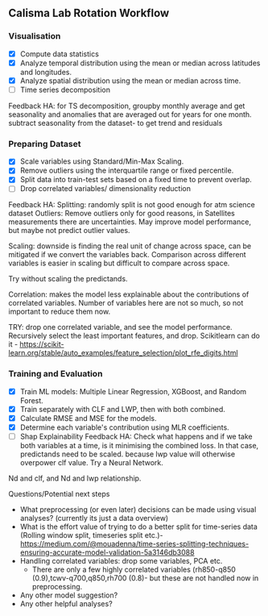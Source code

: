 
## Calisma Lab Rotation Workflow

### Visualisation

- [x] Compute data statistics
- [x] Analyze temporal distribution using the mean or median across latitudes and longitudes.  
- [x] Analyze spatial distribution using the mean or median across time.
- [ ] Time series decomposition

Feedback HA:
for TS decomposition, groupby monthly average and  get seasonality and anomalies that are averaged out for years for one month. 
subtract seasonality from the dataset- to get trend and residuals

### Preparing Dataset

- [x] Scale variables using Standard/Min-Max Scaling.  
- [x] Remove outliers using the interquartile range or fixed percentile.  
- [x] Split data into train-test sets based on a fixed time to prevent overlap.
- [ ] Drop correlated variables/ dimensionality reduction

Feedback HA:
Splitting: randomly split is not good enough for atm science dataset
Outliers: Remove outliers only for good reasons, in Satellites measurements there are uncertainties.
May improve model performance, but maybe not predict outlier values.

Scaling: downside is finding the real unit of change across space, can be mitigated if we convert the variables back.
Comparison across different variables is easier in scaling but difficult to compare across space.

Try without scaling the predictands.

Correlation: makes the model less explainable about the contributions of correlated variables. 
Number of variables here are not so much, so not important to reduce them now.

TRY: drop one correlated variable, and see the model performance.
Recursively select the least important features, and drop. 
Scikitlearn can do it - https://scikit-learn.org/stable/auto_examples/feature_selection/plot_rfe_digits.html

### Training and Evaluation

- [x] Train ML models: Multiple Linear Regression, XGBoost, and Random Forest.
- [x] Train separately with CLF and LWP, then with both combined.  
- [x] Calculate RMSE and MSE for the models.  
- [x] Determine each variable's contribution using MLR coefficients.  
- [ ] Shap Explainability
Feedback HA:
Check what happens and if we take both variables at a time, is it minimising the combined loss. In that case, predictands need to be scaled. because lwp value will otherwise overpower clf value.
Try a Neural Network.

Nd and clf, and Nd and lwp relationship.

Questions/Potential next steps

- What preprocessing (or even later) decisions can be made using visual analyses? (currently its just a data overview)
- What is the effort value of trying to do a better split for time-series data (Rolling window split, timeseries split etc.)-
https://medium.com/@mouadenna/time-series-splitting-techniques-ensuring-accurate-model-validation-5a3146db3088
- Handling correlated variables: drop some variables, PCA etc.
  - There are only a few highly correlated variables (rh850-q850 (0.9),tcwv-q700,q850,rh700 (0.8)- but these are not handled now in preprocessing.
- Any other model suggestion?
- Any other helpful analyses?


